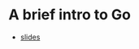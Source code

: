 # A brief intro to Go



- [slides](https://go-talks.appspot.com/github.com/mdlayher/talks/misc/a-brief-intro-to-go/a-brief-intro-to-go.slide)
